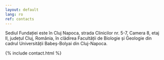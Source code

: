 ```yaml
---
layout: default
lang: ro
ref: contacts
---
```


Sediul Fundației este în Cluj Napoca, strada Clinicilor nr. 5-7, Camera 8, etaj II, județul Cluj, România, în clădirea Facultății de Biologie și Geologie din cadrul Universității Babeș-Bolyai din Cluj-Napoca.

{% include contact.html %}
